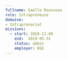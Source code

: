 ```yaml
---
fullname: Gaelle Rousseau
role: Intrapreneuse
domaine:
- Intraprenariat
missions:
  - start: 2018-11-06
    end:  2019-05-31
    status: admin
    employer: DGE
---
```


